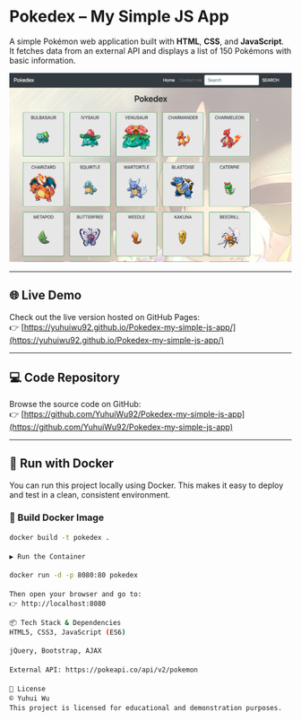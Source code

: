# Pokedex – My Simple JS App

A simple Pokémon web application built with **HTML**, **CSS**, and **JavaScript**.  
It fetches data from an external API and displays a list of 150 Pokémons with basic information.

![Pokedex Screenshot](/img/Pokedex.png)

---

## 🌐 Live Demo

Check out the live version hosted on GitHub Pages:  
👉 [https://yuhuiwu92.github.io/Pokedex-my-simple-js-app/](https://yuhuiwu92.github.io/Pokedex-my-simple-js-app/)

---

## 💻 Code Repository

Browse the source code on GitHub:  
👉 [https://github.com/YuhuiWu92/Pokedex-my-simple-js-app](https://github.com/YuhuiWu92/Pokedex-my-simple-js-app)

---

## 🚀 Run with Docker

You can run this project locally using Docker. This makes it easy to deploy and test in a clean, consistent environment.

### 🧱 Build Docker Image

```bash
docker build -t pokedex .

▶️ Run the Container

docker run -d -p 8080:80 pokedex

Then open your browser and go to:
👉 http://localhost:8080

📦 Tech Stack & Dependencies
HTML5, CSS3, JavaScript (ES6)

jQuery, Bootstrap, AJAX

External API: https://pokeapi.co/api/v2/pokemon

📄 License
© Yuhui Wu
This project is licensed for educational and demonstration purposes.
```
